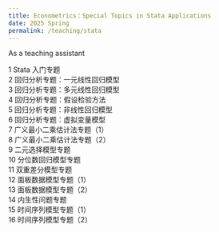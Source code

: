 ```yaml
---
title: Econometrics：Special Topics in Stata Applications
date: 2025 Spring
permalink: /teaching/stata
---
```


As a teaching assistant

1 Stata 入门专题  
2 回归分析专题：一元线性回归模型  
3 回归分析专题：多元线性回归模型  
4 回归分析专题：假设检验方法  
5 回归分析专题：非线性回归模型  
6 回归分析专题：虚拟变量模型  
7 广义最小二乘估计法专题（1）  
8 广义最小二乘估计法专题（2）  
9 二元选择模型专题  
10 分位数回归模型专题  
11 双重差分模型专题  
12 面板数据模型专题（1）  
13 面板数据模型专题（2）  
14 内生性问题专题  
15 时间序列模型专题（1）  
16 时间序列模型专题（2）
